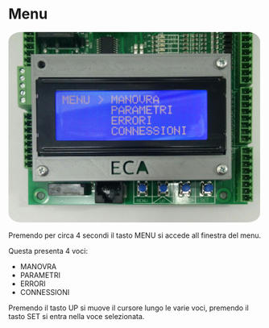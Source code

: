 # Menu

<img src="../../../res/menu.jpg" style="width: 500px; border-radius: 5%;">

Premendo per circa 4 secondi il tasto MENU si accede all finestra del menu.

Questa presenta 4 voci:
*   MANOVRA
*   PARAMETRI
*   ERRORI
*   CONNESSIONI

Premendo il tasto UP si muove il cursore lungo le varie voci, premendo il tasto SET si entra
nella voce selezionata.
